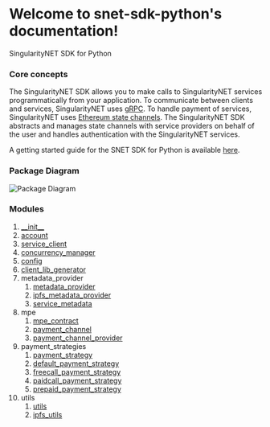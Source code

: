 # Welcome to snet-sdk-python's documentation!

SingularityNET SDK for Python

### Core concepts

The SingularityNET SDK allows you to make calls to SingularityNET services programmatically from your application.
To communicate between clients and services, SingularityNET uses [gRPC](https://grpc.io/).
To handle payment of services, SingularityNET uses [Ethereum state channels](https://dev.singularitynet.io/docs/concepts/multi-party-escrow/).
The SingularityNET SDK abstracts and manages state channels with service providers on behalf of the user and handles authentication with the SingularityNET services.

A getting started guide for the SNET SDK for Python is available [here](https://github.com/singnet/snet-sdk-python/blob/master/README.md).

### Package Diagram

![Package Diagram]()

### Modules

1. [\_\_init\_\_](main/init.md)
2. [account](main/account.md)
3. [service_client](main/service_client.md)
4. [concurrency_manager](main/concurrency_manager.md)
5. [config](main/config.md)
6. [client_lib_generator](main/client_lib_generator.md)
7. metadata_provider
   1. [metadata_provider](metadata_provider/metadata_provider.md)
   2. [ipfs_metadata_provider](metadata_provider/ipfs_metadata_provider.md)
   3. [service_metadata](metadata_provider/service_metadata.md)
8. mpe
   1. [mpe_contract](mpe/mpe_contract.md)
   2. [payment_channel](mpe/payment_channel.md)
   3. [payment_channel_provider](mpe/payment_channel_provider.md)
9. payment_strategies
   1. [payment_strategy](payment_strategies/payment_strategy.md)
   2. [default_payment_strategy](payment_strategies/default_payment_strategy.md)
   3. [freecall_payment_strategy](payment_strategies/freecall_payment_strategy.md)
   4. [paidcall_payment_strategy](payment_strategies/paidcall_payment_strategy.md)
   5. [prepaid_payment_strategy](payment_strategies/prepaid_payment_strategy.md)
10. utils
    1. [utils](utils/utils.md)
    2. [ipfs_utils](utils/ipfs_utils.md)
<!--
11. training
    1. [training](training/training.md)
-->


